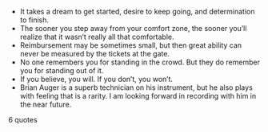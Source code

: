  - It takes a dream to get started, desire to keep going, and determination to finish.
 - The sooner you step away from your comfort zone, the sooner you’ll realize that it wasn’t really all that comfortable.
 - Reimbursement may be sometimes small, but then great ability can never be measured by the tickets at the gate.
 - No one remembers you for standing in the crowd. But they do remember you for standing out of it.
 - If you believe, you will. If you don’t, you won’t.
 - Brian Auger is a superb technician on his instrument, but he also plays with feeling that is a rarity. I am looking forward in recording with him in the near future.

6 quotes